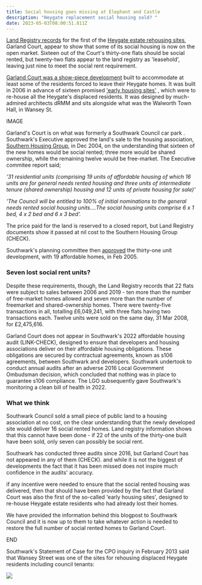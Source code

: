 ```yaml
---
title: Social housing goes missing at Elephant and Castle
description: "Heygate replacement social housing sold? "
date: 2023-05-03T08:00:51.811Z
---
```

[Land Registry records](https://landregistry.data.gov.uk/app/ppd/search?et%5B%5D=lrcommon%3Afreehold&et%5B%5D=lrcommon%3Aleasehold&limit=100&nb%5B%5D=true&nb%5B%5D=false&paon=garland+court&postcode=se17+1lh&ptype%5B%5D=lrcommon%3Adetached&ptype%5B%5D=lrcommon%3Asemi-detached&ptype%5B%5D=lrcommon%3Aterraced&ptype%5B%5D=lrcommon%3Aflat-maisonette&ptype%5B%5D=lrcommon%3AotherPropertyType&street=wansey&tc%5B%5D=ppd%3AstandardPricePaidTransaction&tc%5B%5D=ppd%3AadditionalPricePaidTransaction) for the first of the [Heygate estate rehousing sites](https://www.london-se1.co.uk/news/view/1692), Garland Court, appear to show that some of its  social housing is now on the open market.  Sixteen out of the Court's thirty-one flats should be social rented, but twenty-two flats appear to the land registry as 'leasehold', leaving just nine to meet the social rent requirement.   

[Garland Court was a show-piece development](https://aplust.net/blog/_drmm_wansey_street_housing_london/) built to accommodate at least some of the residents forced to leave their Heygate homes.  It was built in 2006 in advance of sixteen promised ['early housing sites'](http://betterelephant.github.io/images/new_homes_for_heygate.pdf) , which were  to re-house all the Heygate's displaced residents.  It was designed by much-admired architects dRMM and sits alongside what was the Walworth Town Hall, in Wansey St.

IMAGE

Garland's Court is on what was formerly a Southwark Council car park .  Southwark's Executive approved the land's sale to the housing association, [Southern Housing Group](https://www.shgroup.org.uk/), in Dec 2004, on the understanding that sixteen of the new homes would be social rented; three more would be shared ownership, while the remaining twelve would be free-market.  The Executive commitee report said;

*'31 residential units (comprising 19 units of affordable housing of which 16 units are for general needs rented housing and three units of intermediate tenure (shared ownership) housing and 12 units of private housing for sale)'*

*'The Council will be entitled to 100% of initial nominations to the general needs rented social housing units....The social housing units comprise 6 x 1 bed, 4 x 2 bed and 6 x 3 bed'.*

The price paid for the land is reserved to a closed report, but Land Registry documents show it passed at nil cost to the Southern Housing Group (CHECK).

Southwark's planning committee then [approved](https://moderngov.southwark.gov.uk/CeListDocuments.aspx?CommitteeId=119&MeetingId=305&DF=08%2f02%2f2005&Ver=2) the thirty-one unit development, with 19 affordable homes, in Feb 2005.

### Seven lost social rent units?

Despite these requirements, though, the Land Registry records that 22 flats were subject to sales between 2006 and 2019 - ten more than the number of free-market homes allowed and seven more than the number of freemarket and shared-ownership homes.  There were twenty-five transactions in all, totalling £6,049,241, with three flats having two transactions each.  Twelve units were sold on the same day, 31 Mar 2008, for £2,475,616.[](https://planning.southwark.gov.uk/online-applications/files/0C4C68BF0DB749386891C71EF16D3798/pdf/04_AP_2114-DECISION_NOTICE-2287730.pdf)

[](https://planning.southwark.gov.uk/online-applications/files/E6F57DD1BD52E64AFA3C8FFDDDB19F3E/pdf/04_AP_2114-OFFICER_REPORT-2728559.pdf)Garland Court does not appear in Southwark's 2022 affordable housing audit (LINK-CHECK), designed to ensure that developers and housing associations deliver on their affordable housing obligations.  These obligations are secured by contractual agreements, known as s106 agreements, between Southwark and developers.  Southwark undertook to conduct annual audits after an adverse 2016 Local Government Ombudsman decision, which concluded that nothing was in place to guarantee s106 compliance.  The LGO subsequently gave Southwark's monitoring a clean bill of health in 2022.

### What we think

Southwark Council sold a small piece of public land to a housing association at no cost, on the clear understanding that the newly developed site would deliver 16 social rented homes.  Land registry information shows that this cannot have been done - if 22 of the units of the thirty-one built have been sold, only seven can possibly be social rent.

Southwark has conducted three audits since 2016, but Garland Court has not appeared in any of them (CHECK).  and while it is not the biggest of developments the fact that it has been missed does not inspire much confidence in the audits' accuracy.

if any incentive were needed to ensure that the social rented housing was delivered, then that should have been provided by the fact that Garland Court was also the first of the so-called 'early housing sites', designed to re-house Heygate estate residents who had already lost their homes.

We have provided the information behind this blogpost to Southwark Council and it is now up to them to take whatever action is needed to restore the full number of social rented homes to Garland Court.

END

Southwark's Statement of Case for the CPO inquiry in February 2013 said that Wansey Street was one of the sites for rehousing displaced Heygate residents including council tenants:

![](img/screenshot-2023-05-26-at-11-59-45-sor.pdf.png)